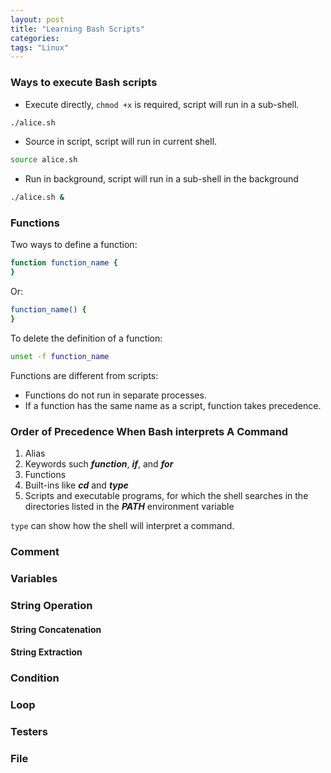 ```yaml
---
layout: post
title: "Learning Bash Scripts"
categories:
tags: "Linux"
---
```


### Ways to execute Bash scripts
- Execute directly, ```chmod +x``` is required, script will run in a sub-shell.

```bash
./alice.sh
```

- Source in script, script will run in current shell.

```bash
source alice.sh
```

- Run in background, script will run in a sub-shell in the background

```bash
./alice.sh &
```

### Functions
Two ways to define a function:

```bash
function function_name {
}
```
Or:

```bash
function_name() {
}
```

To delete the definition of a function:

```bash
unset -f function_name
```

Functions are different from scripts:

- Functions do not run in separate processes.
- If a function has the same name as a script, function takes precedence.


### Order of Precedence When Bash interprets A Command
1. Alias
2. Keywords such ***function***, ***if***, and ***for***
3. Functions
4. Built-ins like ***cd*** and ***type***
5. Scripts and executable programs, for which the shell searches in the directories listed in the ***PATH*** environment variable

```type``` can show how the shell will interpret a command.

### Comment

### Variables


### String Operation
#### String Concatenation
#### String Extraction

### Condition

### Loop


### Testers

### File



